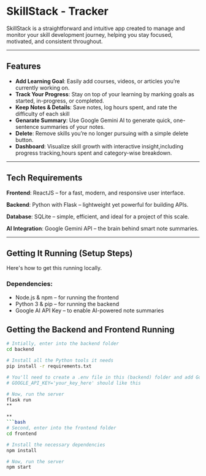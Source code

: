 # SkillStack - Tracker

SkillStack is a straightforward and intuitive app created to manage and monitor your skill development journey, helping you stay focused, motivated, and consistent throughout.

---

##  Features

* **Add Learning Goal**: Easily add courses, videos, or articles you’re currently working on.
* **Track Your Progress**: Stay on top of your learning by marking goals as started, in-progress, or completed.
* **Keep Notes & Details**: Save notes, log hours spent, and rate the difficulty of each skill
* **Genarate Summary**: Use Google Gemini AI to generate quick, one-sentence summaries of your notes.
* **Delete**: Remove skills you’re no longer pursuing with a simple delete button.
* **Dashboard**: Visualize skill growth with interactive insight,including progress tracking,hours spent and category-wise breakdown.

---

## Tech Requirements

**Frontend**: ReactJS – for a fast, modern, and responsive user interface.  

**Backend**: Python with Flask – lightweight yet powerful for building APIs.  

**Database**: SQLite – simple, efficient, and ideal for a project of this scale.  

**AI Integration**: Google Gemini API – the brain behind smart note summaries.

---

## Getting It Running (Setup Steps)

Here's how to get this running locally.

### Dependencies:
* Node.js & npm – for running the frontend
* Python 3 & pip – for running the backend
* Google AI API Key – to enable AI-powered note summaries


## Getting the Backend and Frontend Running
```bash
# Intially, enter into the backend folder
cd backend

# Install all the Python tools it needs
pip install -r requirements.txt

# You'll need to create a .env file in this (backend) folder and add Google API key 
# GOOGLE_API_KEY='your_key_here' should like this

# Now, run the server
flask run
**

**
```bash
# Second, enter into the frontend folder 
cd frontend

# Install the necessary dependencies
npm install

# Now, run the server
npm start
